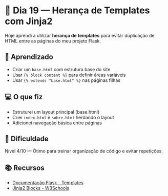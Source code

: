 # 📅 Dia 19 — Herança de Templates com Jinja2

Hoje aprendi a utilizar **herança de templates** para evitar duplicação de HTML entre as páginas do meu projeto Flask.

## 🧠 Aprendizado
- Criar um `base.html` com estrutura base do site
- Usar `{% block content %}` para definir áreas variáveis
- Usar `{% extends "base.html" %}` nas páginas filhas

## 💻 O que fiz
- Estruturei um layout principal (base.html)
- Criei `index.html` e `sobre.html` herdando o layout
- Adicionei navegação básica entre páginas

## 🚀 Dificuldade
Nível 4/10 — Ótimo para treinar organização de código e evitar repetições.

## 📚 Recursos
- [Documentação Flask - Templates](https://flask.palletsprojects.com/)
- [Jinja2 Blocks - W3Schools](https://www.w3schools.com/python/gloss_python_jinja2_template_blocks.asp)
